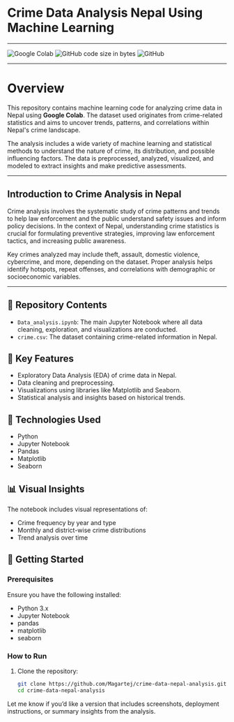 # Crime Data Analysis Nepal Using Machine Learning

---

![Google Colab](https://img.shields.io/badge/Platform-Google%20Colab-orange) ![GitHub code size in bytes](https://img.shields.io/github/languages/code-size/Magartej/crime-data-nepal-analysis)
![GitHub](https://img.shields.io/github/license/Magartej/crime-data-nepal-analysis)

---

# Overview

This repository contains machine learning code for analyzing crime data in Nepal using **Google Colab**. The dataset used originates from crime-related statistics and aims to uncover trends, patterns, and correlations within Nepal's crime landscape.

The analysis includes a wide variety of machine learning and statistical methods to understand the nature of crime, its distribution, and possible influencing factors. The data is preprocessed, analyzed, visualized, and modeled to extract insights and make predictive assessments.

---

## Introduction to Crime Analysis in Nepal

Crime analysis involves the systematic study of crime patterns and trends to help law enforcement and the public understand safety issues and inform policy decisions. In the context of Nepal, understanding crime statistics is crucial for formulating preventive strategies, improving law enforcement tactics, and increasing public awareness.

Key crimes analyzed may include theft, assault, domestic violence, cybercrime, and more, depending on the dataset. Proper analysis helps identify hotspots, repeat offenses, and correlations with demographic or socioeconomic variables.

---

## 📁 Repository Contents

- `Data_analysis.ipynb`: The main Jupyter Notebook where all data cleaning, exploration, and visualizations are conducted.
- `crime.csv`: The dataset containing crime-related information in Nepal.

## 🧠 Key Features

- Exploratory Data Analysis (EDA) of crime data in Nepal.
- Data cleaning and preprocessing.
- Visualizations using libraries like Matplotlib and Seaborn.
- Statistical analysis and insights based on historical trends.

## 🔧 Technologies Used

- Python
- Jupyter Notebook
- Pandas
- Matplotlib
- Seaborn

## 📊 Visual Insights

The notebook includes visual representations of:

- Crime frequency by year and type
- Monthly and district-wise crime distributions
- Trend analysis over time

## 🚀 Getting Started

### Prerequisites

Ensure you have the following installed:

- Python 3.x
- Jupyter Notebook
- pandas
- matplotlib
- seaborn

### How to Run

1. Clone the repository:
   ```bash
   git clone https://github.com/Magartej/crime-data-nepal-analysis.git
   cd crime-data-nepal-analysis


   ```

Let me know if you’d like a version that includes screenshots, deployment instructions, or summary insights from the analysis.

